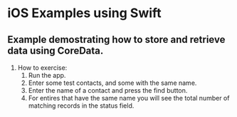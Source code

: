 # iOS Examples using Swift
## Example demostrating how to store and retrieve data using CoreData.
1. How to exercise:
    1. Run the app.
    2. Enter some test contacts, and some with the same name.
    3. Enter the name of a contact and press the find button.
    4. For entires that have the same name you will see the total number of matching records in the status field. 
